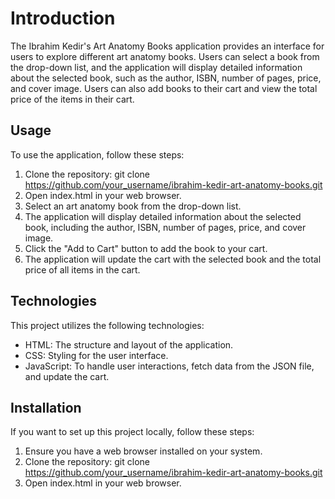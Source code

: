 # Introduction
The Ibrahim Kedir's Art Anatomy Books application provides an interface for users to explore different art anatomy books. Users can select a book from the drop-down list, and the application will display detailed information about the selected book, such as the author, ISBN, number of pages, price, and cover image. Users can also add books to their cart and view the total price of the items in their cart.

## Usage
To use the application, follow these steps:

1. Clone the repository: git clone https://github.com/your_username/ibrahim-kedir-art-anatomy-books.git
2. Open index.html in your web browser.
3. Select an art anatomy book from the drop-down list.
4. The application will display detailed information about the selected book, including the author, ISBN, number of pages, price, and cover image.
5. Click the "Add to Cart" button to add the book to your cart.
6. The application will update the cart with the selected book and the total price of all items in the cart.

## Technologies
This project utilizes the following technologies:

- HTML: The structure and layout of the application.
- CSS: Styling for the user interface.
- JavaScript: To handle user interactions, fetch data from the JSON file, and update the cart.

## Installation
If you want to set up this project locally, follow these steps:

1. Ensure you have a web browser installed on your system.
2. Clone the repository: git clone https://github.com/your_username/ibrahim-kedir-art-anatomy-books.git
3. Open index.html in your web browser.
